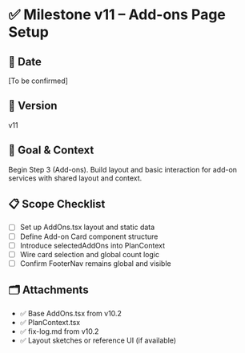 # ✅ Milestone v11 – Add-ons Page Setup

## 📅 Date
[To be confirmed]

## 🔢 Version
v11

## 🎯 Goal & Context
Begin Step 3 (Add-ons). Build layout and basic interaction for add-on services with shared layout and context.

## 📋 Scope Checklist
- [ ] Set up AddOns.tsx layout and static data
- [ ] Define Add-on Card component structure
- [ ] Introduce selectedAddOns into PlanContext
- [ ] Wire card selection and global count logic
- [ ] Confirm FooterNav remains global and visible

## 🗂️ Attachments
- ✅ Base AddOns.tsx from v10.2
- ✅ PlanContext.tsx
- ✅ fix-log.md from v10.2
- ✅ Layout sketches or reference UI (if available)

